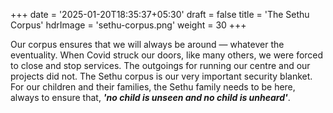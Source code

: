 +++
date = '2025-01-20T18:35:37+05:30'
draft = false
title = 'The Sethu Corpus'
hdrImage = 'sethu-corpus.png'
weight = 30
+++

Our corpus ensures that we will always be around &mdash; whatever the eventuality. When Covid struck our doors, like many others, we were forced to close and stop services. The outgoings for running our centre and our projects did not. The Sethu corpus is our very important security blanket. For our children and their families, the Sethu family needs to be here, always to ensure that, **_'no child is unseen and no child is unheard'_**.
